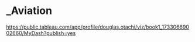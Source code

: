 # _Aviation
https://public.tableau.com/app/profile/douglas.otachi/viz/book1_17330669002660/MyDash?publish=yes
